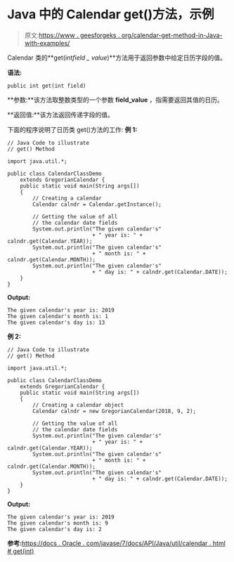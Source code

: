 # Java 中的 Calendar get()方法，示例

> 原文:[https://www . geesforgeks . org/calendar-get-method-in-Java-with-examples/](https://www.geeksforgeeks.org/calendar-get-method-in-java-with-examples/)

Calendar 类的**get(int*field _ value*)**方法用于返回参数中给定日历字段的值。

**语法:**

```
public int get(int field)
```

**参数:**该方法取整数类型的一个参数 **field_value** ，指需要返回其值的日历。

**返回值:**该方法返回传递字段的值。

下面的程序说明了日历类 get()方法的工作:
**例 1:**

```
// Java Code to illustrate
// get() Method

import java.util.*;

public class CalendarClassDemo
    extends GregorianCalendar {
    public static void main(String args[])
    {
        // Creating a calendar
        Calendar calndr = Calendar.getInstance();

        // Getting the value of all
        // the calendar date fields
        System.out.println("The given calendar's"
                           + " year is: " + calndr.get(Calendar.YEAR));
        System.out.println("The given calendar's"
                           + " month is: " + calndr.get(Calendar.MONTH));
        System.out.println("The given calendar's"
                           + " day is: " + calndr.get(Calendar.DATE));
    }
}
```

**Output:**

```
The given calendar's year is: 2019
The given calendar's month is: 1
The given calendar's day is: 13

```

**例 2:**

```
// Java Code to illustrate
// get() Method

import java.util.*;

public class CalendarClassDemo
    extends GregorianCalendar {
    public static void main(String args[])
    {
        // Creating a calendar object
        Calendar calndr = new GregorianCalendar(2018, 9, 2);

        // Getting the value of all
        // the calendar date fields
        System.out.println("The given calendar's"
                           + " year is: " + calndr.get(Calendar.YEAR));
        System.out.println("The given calendar's"
                           + " month is: " + calndr.get(Calendar.MONTH));
        System.out.println("The given calendar's"
                           + " day is: " + calndr.get(Calendar.DATE));
    }
}
```

**Output:**

```
The given calendar's year is: 2019
The given calendar's month is: 9
The given calendar's day is: 2

```

**参考:**[https://docs . Oracle . com/javase/7/docs/API/Java/util/calendar . html # get(int)](https://docs.oracle.com/javase/7/docs/api/java/util/Calendar.html#get(int))